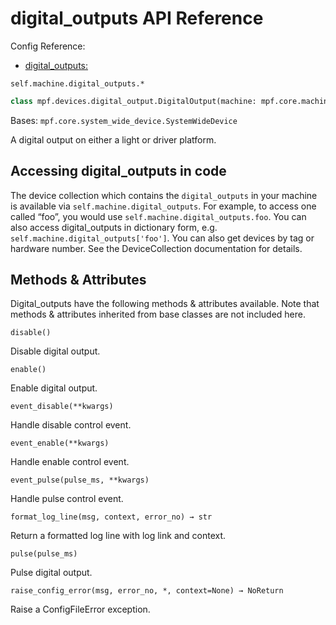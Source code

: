 # digital_outputs API Reference

Config Reference:

* [digital_outputs:](../../../config/digital_outputs.md)

`self.machine.digital_outputs.*`

``` python
class mpf.devices.digital_output.DigitalOutput(machine: mpf.core.machine.MachineController, name: str)
```

Bases: `mpf.core.system_wide_device.SystemWideDevice`

A digital output on either a light or driver platform.

## Accessing digital_outputs in code

The device collection which contains the `digital_outputs` in your machine is available via `self.machine.digital_outputs`. For example, to access one called “foo”, you would use `self.machine.digital_outputs.foo`. You can also access digital_outputs in dictionary form, e.g. `self.machine.digital_outputs['foo']`. You can also get devices by tag or hardware number. See the DeviceCollection documentation for details.

## Methods & Attributes

Digital_outputs have the following methods & attributes available. Note that methods & attributes inherited from base classes are not included here.

`disable()`

Disable digital output.

`enable()`

Enable digital output.

`event_disable(**kwargs)`

Handle disable control event.

`event_enable(**kwargs)`

Handle enable control event.

`event_pulse(pulse_ms, **kwargs)`

Handle pulse control event.

`format_log_line(msg, context, error_no) → str`

Return a formatted log line with log link and context.

`pulse(pulse_ms)`

Pulse digital output.

`raise_config_error(msg, error_no, *, context=None) → NoReturn`

Raise a ConfigFileError exception.
